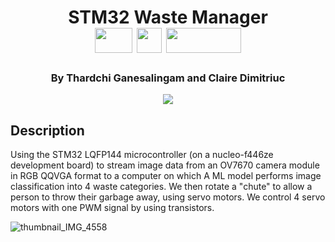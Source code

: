 
<div  align=center>
	<h1>STM32 Waste Manager
	<br>
     <img src="https://github.com/macaroonforu/STM32-Waste-Manager/assets/121368271/5e81f52e-1c94-4d24-b2ba-aa5fd0a254bb" height="40px" width="60px">
    <img src = "https://github.com/macaroonforu/Spotify-Duplicate-Playlist-Checker/assets/121368271/9f32097b-f8bb-46ff-9397-9e1bde9c632e" height="40px" width="40px">
    <img src = "https://github.com/macaroonforu/STM32-Waste-Manager/assets/121368271/294f8741-c4a2-4b7c-be57-5f69f1c9fa5e" height="40px" width="120px">
	<br>
	</h1>
  <h3><b>By Thardchi Ganesalingam and Claire Dimitriuc</b></h3>
	<!--<h3><b><a href="https://devpost.com/software/ferrofetcher">View Devpost Submission</a></b></h3>-->
  <img src = "https://github.com/macaroonforu/STM32-Waste-Manager/blob/main/demo.gif">
</div>




## Description
Using the STM32 LQFP144 microcontroller (on a nucleo-f446ze development board) to stream image data from an OV7670 camera module in RGB QQVGA format to a computer on which A ML model performs image classification into 4 waste categories. We then rotate a "chute" to allow a person to throw their garbage away, using servo motors. We control 4 servo motors with one PWM signal by using transistors.

 ![thumbnail_IMG_4558](https://github.com/macaroonforu/STM32-Waste-Manager/assets/121368271/d09726ce-0833-41b5-9937-e740d9fde19b)



